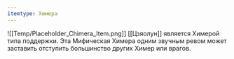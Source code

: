 ```yaml
---
itemtype: Химера
---
```

![[Temp/Placeholder_Chimera_Item.png]]
[[Цзяолун]] является Химерой типа поддержки. Эта Мифическая Химера одним звучным ревом может заставить отступить большинство других Химер или врагов.
